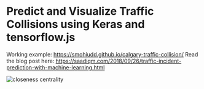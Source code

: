 <h1>Predict and Visualize Traffic Collisions using Keras and tensorflow.js</h1>

Working example: https://smohiudd.github.io/calgary-traffic-collision/
Read the blog post here: https://saadiqm.com/2018/09/26/traffic-incident-prediction-with-machine-learning.html

![closeness centrality](https://nodalscapes.files.wordpress.com/2018/09/incident_screenshot3.png?w=739&h=545)
